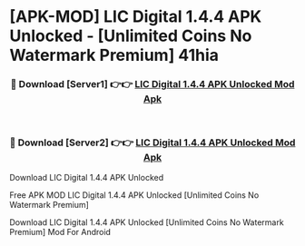 # [APK-MOD] LIC Digital 1.4.4 APK Unlocked - [Unlimited Coins No Watermark Premium] 41hia



<div align="center">
<h3>🔴 Download [Server1] 👉👉 <a href="https://momento.my/?title=LIC_Digital_1.4.4_APK_Unlocked">LIC Digital 1.4.4 APK Unlocked Mod Apk</a></h3><br>

<h3>🔴 Download [Server2] 👉👉 <a href="https://momento.my/?title=LIC_Digital_1.4.4_APK_Unlocked">LIC Digital 1.4.4 APK Unlocked Mod Apk</a></h3>
</div>



Download LIC Digital 1.4.4 APK Unlocked 

Free APK MOD LIC Digital 1.4.4 APK Unlocked [Unlimited Coins No Watermark Premium]

Download LIC Digital 1.4.4 APK Unlocked [Unlimited Coins No Watermark Premium] Mod For Android
